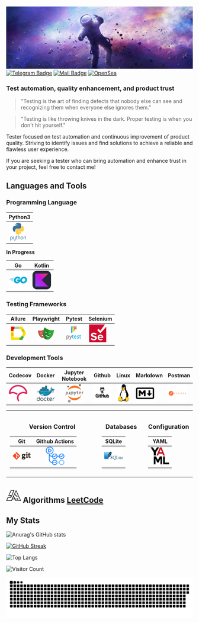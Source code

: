 [![Alexey's GitHub Banner](./assets/1500x500.jpg)]()
[![Telegram Badge](https://img.shields.io/badge/Telegram-2CA5E0?style=for-the-badge&logo=telegram&logoColor=white )](https://t.me/Alexey_Zhikharev)
[![Mail Badge](https://img.shields.io/badge/Gmail-D14836?style=for-the-badge&logo=gmail&logoColor=white)](https://waltafunk@gmail.com)
[![OpenSea](https://img.shields.io/badge/OpenSea-%232081E2.svg?style=for-the-badge&logo=opensea&logoColor=white)](https://opensea.io/WaltaFunk)

### Test automation, quality enhancement, and product trust

> "Testing is the art of finding defects that nobody else can see and recognizing them when everyone else ignores them."

> "Testing is like throwing knives in the dark. Proper testing is when you don't hit yourself."

Tester focused on test automation and continuous improvement of product quality. Striving to identify issues and find solutions to achieve a reliable and flawless user experience.

If you are seeking a tester who can bring automation and enhance trust in your project, feel free to contact me!

[//]: # (## My CV:)

[//]: # ([Link to my CV]&#40;https://resume.io/r/WC2jMOmYm&#41;)

[//]: # ()
[//]: # ([PDF]&#40;./assets/cv.pdf&#41;)

## Languages and Tools

<div>

### Programming Language

| Python3                                                                                                              |
|----------------------------------------------------------------------------------------------------------------------|
| [<img src="icons/python/python-original-wordmark.svg" alt="Python" width="50" height="50">](https://www.python.org/) |

  **In Progress**

| Go                                                                                                    | Kotlin                                                                                                  |
|-------------------------------------------------------------------------------------------------------|---------------------------------------------------------------------------------------------------------|
| [<img src="icons/Go/go-original-wordmark.svg" alt="Go-line" width="50" height="50">](https://go.dev/) | [<img src="icons/Kotlin/Kotlin-Dark.svg" alt="Kotlin" width="50" height="50">](https://kotlinlang.org/) |

### Testing Frameworks

| Allure                                                                                                             |                                                           Playwright                                                           | Pytest                                                                                                                                    | Selenium                                                                                                            |
|--------------------------------------------------------------------------------------------------------------------|:------------------------------------------------------------------------------------------------------------------------------:|-------------------------------------------------------------------------------------------------------------------------------------------|---------------------------------------------------------------------------------------------------------------------|
| [<img src="icons/allure/Allure_Report.svg" alt="Allure-Report" width="50" height="50">](https://allurereport.org/) | [<img src="icons/playwright/playwright-original.svg" alt="Playwright" width="50" height="50">](https://playwright.dev/python/) | [<img src="icons/pytest/pytest-original-wordmark.svg" alt="Pytest" width="50" height="50">](https://docs.pytest.org/en/stable/index.html) | [<img src="icons/selenium/selenium-original.svg" alt="Selenium" width="50" height="50">](https://www.selenium.dev/) |


### Development Tools

| Codecov                                                                                                       | Docker                                                                                                               |                                                   Jupyter Notebook                                                   | Github                                                                                                                   | Linux                                                                                                | Markdown                                                                                                                              | Postman                                                                                                                  |
|---------------------------------------------------------------------------------------------------------------|----------------------------------------------------------------------------------------------------------------------|:--------------------------------------------------------------------------------------------------------------------:|--------------------------------------------------------------------------------------------------------------------------|------------------------------------------------------------------------------------------------------|---------------------------------------------------------------------------------------------------------------------------------------|--------------------------------------------------------------------------------------------------------------------------|
| [<img src="icons/codecov/codecov-plain.svg" alt="Codecov" width="50" height="50">](https://about.codecov.io/) | [<img src="icons/docker/docker-original-wordmark.svg" alt="Docker" width="50" height="50">](https://www.docker.com/) | [<img src="icons/jupiter/jupyter-original-wordmark.svg" alt="Jupiter" width="50" height="50">](https://jupyter.org/) | [<img src="icons/github/ad574c14aa17a899fd3abbf3cbbec62f.png" alt="GitHub" width="50" height="50">](https://github.com/) | [<img src="icons/linux/linux-original.svg" alt="Linux" width="50" height="50">](https://ubuntu.com/) | [<img src="icons/markdown/markdown-original.svg" alt="Markdown" width="50" height="50">](https://www.markdownguide.org/basic-syntax/) | [<img src="icons/postman/postman-original-wordmark.svg" alt="Postman" width="50" height="50">](https://www.postman.com/) |

<table style="width:100%; text-align:center; border-collapse: collapse;">
<tr>
<td style="width:50%; vertical-align:top; padding:10px;">

### Version Control

|                                                   Git                                                    |                                                                Github Actions                                                                 |
|:--------------------------------------------------------------------------------------------------------:|:---------------------------------------------------------------------------------------------------------------------------------------------:|
| [<img src="icons/Git/git-original-wordmark.svg" alt="Git" width="50" height="50">](https://git-scm.com/) | [<img src="icons/github-actions/githubactions-original.svg" alt="Github-actions" width="50" height="50">](https://docs.github.com/en/actions) |

</td>
<td style="width:25%; vertical-align:top; padding:10px;">

### Databases
|                                                        SQLite                                                        |
|:--------------------------------------------------------------------------------------------------------------------:|
| [<img src="icons/sqlite/sqlite-original-wordmark.svg" alt="sqlite" width="50" height="50">](https://www.sqlite.org/) |

</td>
<td style="width:25%; vertical-align:top; padding:10px;">

### Configuration

|                                              YAML                                               |
|:-----------------------------------------------------------------------------------------------:|
| [<img src="icons/yaml/yaml-original.svg" alt="YAML" width="50" height="50">](https://yaml.org/) |

</td>
</tr>
</table>

## <img src="icons/algoritms/thealgorithms.svg" alt="Algoritms" width="40" height="40"> Algorithms [LeetCode](https://leetcode.com/u/waltafunk/)

<!-- ![](https://img.shields.io/badge/Python-14354C?style=for-the-badge&logo=python&logoColor=white)
![](https://img.shields.io/badge/PostgreSQL-316192?style=for-the-badge&logo=postgresql&logoColor=white)
![Docker](https://img.shields.io/badge/docker-%230db7ed.svg?style=for-the-badge&logo=docker&logoColor=white)
![Selenium](https://img.shields.io/badge/-selenium-%43B02A?style=for-the-badge&logo=selenium&logoColor=white)
![Selene](https://img.shields.io/badge/Selene-%43B02A?style=for-the-badge&logo=selene&logoColor=white)
![Jupyter Notebook](https://img.shields.io/badge/Playwright-%23FA0F00.svg?style=for-the-badge&logo=playwright&logoColor=green)
![Git](https://img.shields.io/badge/git-%23F05033.svg?style=for-the-badge&logo=git&logoColor=white)
![Header](https://img.shields.io/badge/DevTools-090909?style=for-the-badge&logo=googlechrome&logoColor=2674f2)
![Jupyter Notebook](https://img.shields.io/badge/jupyter-%23FA0F00.svg?style=for-the-badge&logo=jupyter&logoColor=white)
![HTML5](https://img.shields.io/badge/html5-%23E34F26.svg?style=for-the-badge&logo=html5&logoColor=white)
![CSS3](https://img.shields.io/badge/css3-%231572B6.svg?style=for-the-badge&logo=css3&logoColor=white)
![Markdown](https://img.shields.io/badge/markdown-%23000000.svg?style=for-the-badge&logo=markdown&logoColor=white)
![Golang](https://img.shields.io/badge/golang-%23000000.svg?style=for-the-badge&logo=golang&logoColor=blue) -->
<!--![](https://img.shields.io/badge/gradle-02303A?style=for-the-badge&logo=gradle&logoColor=white) -->
<!--![Kotlin](https://img.shields.io/badge/kotlin-%237F52FF.svg?style=for-the-badge&logo=kotlin&logoColor=white) -->

<!-- ## 💻 IDE:

![](https://img.shields.io/badge/IntelliJ_IDEA-000000.svg?style=for-the-badge&logo=intellij-idea&logoColor=red)
![](https://img.shields.io/badge/PyCharm-000000.svg?&style=for-the-badge&logo=PyCharm&logoColor=green)
![](https://img.shields.io/badge/Visual%20Studio%20Code-000000.svg?style=for-the-badge&logo=visual-studio-code&logoColor=blue)
![](https://img.shields.io/badge/Golang-000000.svg?style=for-the-badge&logo=golang&logoColor=blue) -->

## My Stats

![Anurag's GitHub stats](https://github-readme-stats.vercel.app/api?username=ZhikharevAl&show_icons=true&theme=synthwave)

[![GitHub Streak](https://streak-stats.demolab.com/?user=ZhikharevAl&theme=shadow-purple)](https://git.io/streak-stats)

![Top Langs](https://github-readme-stats.vercel.app/api/top-langs/?username=ZhikharevAl&layout=compact&bg_color=000000&text_color=FFFFFF)

![Visitor Count](https://visitor-badge.laobi.icu/badge?page_id=ZhikharevAL&style=flat&color=red)

<p align="center">
 <img width="1000" src="assets/github-snake.svg" alt="snake"/>
</p>